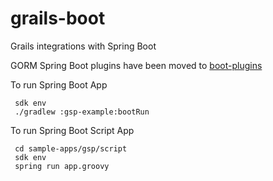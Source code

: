 grails-boot
===========

Grails integrations with Spring Boot

GORM Spring Boot plugins have been moved to [boot-plugins](https://github.com/grails/grails-data-mapping/tree/6.1.x/boot-plugins)

To run Spring Boot App
```shell
 sdk env
 ./gradlew :gsp-example:bootRun
```

To run Spring Boot Script App
```shell
 cd sample-apps/gsp/script
 sdk env
 spring run app.groovy
```
